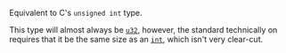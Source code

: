 Equivalent to C's `unsigned int` type.

This type will almost always be [`u32`], however, the standard technically on requires that it be the same size as an [`int`], which isn't very clear-cut.

[`int`]: type.c_int.html
[`u32`]: ../../primitive.u32.html
